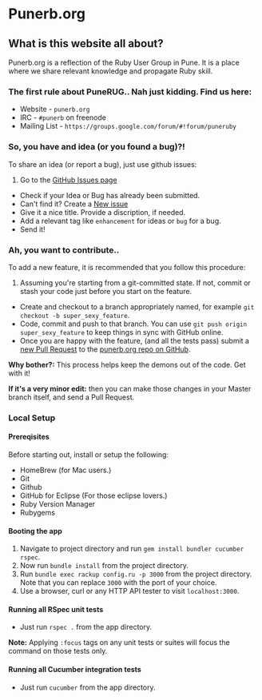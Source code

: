 # Punerb.org

## What is this website all about?

Punerb.org is a reflection of the Ruby User Group in Pune. It is a place where we share relevant knowledge and propagate Ruby skill.

### The first rule about PuneRUG.. Nah just kidding. Find us here:

* Website - `punerb.org`
* IRC - `#punerb` on freenode
* Mailing List - `https://groups.google.com/forum/#!forum/puneruby`

### So, you have and idea (or you found a bug)?!

To share an idea (or report a bug), just use github issues:

1. Go to the [GitHub Issues page](https://github.com/xipcraft/punerb.org/issues)
* Check if your Idea or Bug has already been submitted.
* Can't find it? Create a [New issue](https://github.com/xipcraft/punerb.org/issues/new)
* Give it a nice title. Provide a discription, if needed.
* Add a relevant tag like `enhancement` for ideas or `bug` for a bug.
* Send it!

### Ah, you want to contribute..

To add a new feature, it is recommended that you follow this procedure:

1. Assuming you're starting from a git-committed state. If not, commit or stash your code just before you start on the feature.
* Create and checkout to a branch appropriately named, for example `git checkout -b super_sexy_feature`.
* Code, commit and push to that branch. You can use `git push origin super_sexy_feature` to keep things in sync with GitHub online.
* Once you are happy with the feature, (and all the tests pass) submit a [new Pull Request](https://github.com/xipcraft/punerb.org/pulls) to the [punerb.org repo on GitHub](https://github.com/xipcraft/punerb.org).

**Why bother?:** This process helps keep the demons out of the code. Get with it!

**If it's a very minor edit:** then you can make those changes in your Master branch itself, and send a Pull Request.

### Local Setup

#### Prereqisites
Before starting out, install or setup the following:

* HomeBrew (for Mac users.)
* Git
* Github
* GitHub for Eclipse (For those eclipse lovers.)
* Ruby Version Manager
* Rubygems

#### Booting the app

1. Navigate to project directory and run `gem install bundler cucumber rspec`.
2. Now run `bundle install` from the project directory.
3. Run `bundle exec rackup config.ru -p 3000` from the project directory. Note that you can replace `3000` with the port of your choice.
4. Use a browser, curl or any HTTP API tester to visit `localhost:3000`.

#### Running all RSpec unit tests

* Just run `rspec .` from the app directory.

**Note:** Applying `:focus` tags on any unit tests or suites will focus the command on those tests only.

#### Running all Cucumber integration tests

* Just run `cucumber` from the app directory.